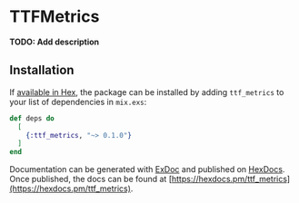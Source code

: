 # TTFMetrics

**TODO: Add description**

## Installation

If [available in Hex](https://hex.pm/docs/publish), the package can be installed
by adding `ttf_metrics` to your list of dependencies in `mix.exs`:

```elixir
def deps do
  [
    {:ttf_metrics, "~> 0.1.0"}
  ]
end
```

Documentation can be generated with [ExDoc](https://github.com/elixir-lang/ex_doc)
and published on [HexDocs](https://hexdocs.pm). Once published, the docs can
be found at [https://hexdocs.pm/ttf_metrics](https://hexdocs.pm/ttf_metrics).

